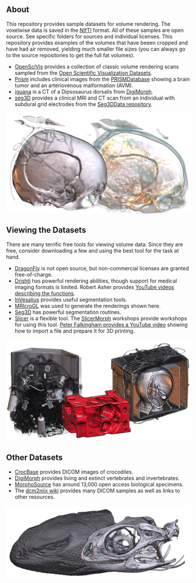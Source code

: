 ## About

This repository provides sample datasets for volume rendering. The voxelwise data is saved in the [NIfTI](https://nifti.nimh.nih.gov/nifti-1/data) format. All of these samples are open source. See specific folders for sources and individual licenses. This repository provides examples of the volumes that have beeen cropped and have had air removed, yielding much smaller file sizes (you can always go to the source repositories to get the full fat volumes).

 - [OpenSciVis](OpenSciVis/README.md) provides a collection of classic volume rendering scans sampled from the [Open Scientific Visualization Datasets](https://klacansky.com/open-scivis-datasets/).
 - [Prism](Prism/README.md) includes clinical images from the [PRISMDatabase](https://github.com/IbisNeuronav/PRISMDatabase) showing a brain tumor and an arteriovenous malformation (AVM).
 - [iguana](iguana/README.md) is a CT of a Dipsosaurus dorsalis from [DigiMorph](http://digimorph.org/specimens/Dipsosaurus_dorsalis/).
 - [seg3D](seg3D/README.md) provides a clinical MRI and CT scan from an individual with subdural grid electrodes from the [Seg3DData repository](https://github.com/CIBC-Internal/Seg3DData).
 


![CT](CT.jpg)
 
## Viewing the Datasets

There are many terrific free tools for viewing volume data. Since they are free, consider downloading a few and using the best tool for the task at hand.

 - [DragonFly](https://www.theobjects.com/dragonfly/get-non-commercial-licensing-program.html) is not open source, but non-commercial licenses are granted free-of-charge.
 - [Drishti](https://github.com/nci/drishti) has powerful rendering abilities, though support for medical imaging formats is limited. Robert Asher provides [YouTube videos describing the functions](https://www.youtube.com/channel/UCIpfqI07qSnCSBxe3JvdgSg/videos).
 - [InVesalius](https://invesalius.github.io) provides useful segmentation tools.
 - [MRIcroGL](https://www.nitrc.org/projects/mricrogl) was used to generate the renderings shown here.
 - [Seg3D](https://www.sci.utah.edu/cibc-software/seg3d.html) has powerful segmentation routines.
 - [Slicer](https://www.slicer.org) is a flexible tool. The [SlicerMorph](https://github.com/SlicerMorph/W_2020) workshops provide workshops for using this tool. [
Peter Falkingham provides a YouTube video](https://www.youtube.com/watch?v=dnwfKBj4WTs&feature=youtu.be) showing how to import a file and prepare it for 3D printing.

![Various things](things.jpg)

## Other Datasets

 - [CrocBase](https://osf.io/6zamj/) provides DICOM images of crocodiles.
 - [DigiMorph](http://digimorph.org/listallapplets.phtml?mt=6) provides living and extinct vertebrates and invertebrates.
 - [MorphoSource](https://www.morphosource.org) has around 13,000 open access biological specimens.
 - The [dcm2niix wiki](https://www.nitrc.org/plugins/mwiki/index.php/dcm2nii:MainPage#Sample_DICOM_Images) provides many DICOM samples as well as links to other resources.
 
![Iguana](iguana.jpg)
